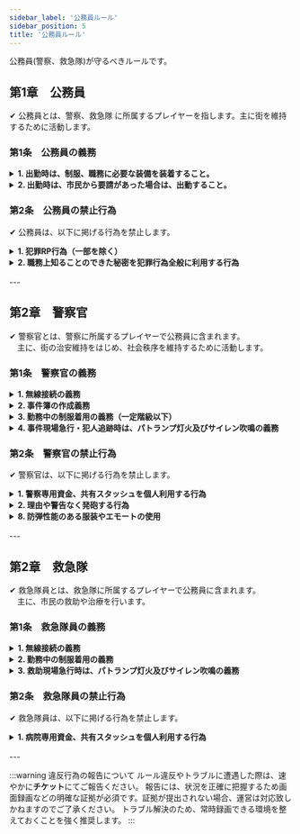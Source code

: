 ```yaml
---
sidebar_label: '公務員ルール'
sidebar_position: 5
title: '公務員ルール'
---
```


公務員(警察、救急隊)が守るべきルールです。


## 第1章　公務員
✔ 公務員とは、警察、救急隊 に所属するプレイヤーを指します。主に街を維持するために活動します。


### 第1条　公務員の義務
<details>
<summary><strong>1. 出勤時は、制服、職務に必要な装備を装着すること。</strong></summary>
<div>
</div>
</details>

<details>
<summary><strong>2. 出勤時は、市民から要請があった場合は、出動すること。</strong></summary>
<div>
</div>
</details>


### 第2条　公務員の禁止行為
✔ 公務員は、以下に掲げる行為を禁止します。

<details>
<summary><strong>1. 犯罪RP行為（一部を除く）</strong></summary>
<div>
公務員は出退勤に関わらず、犯罪RP行為は禁止。
</div>
</details>

<details>
<summary><strong>2. 職務上知ることのできた秘密を犯罪行為全般に利用する行為</strong></summary>
<div>
職務上知ることのできた秘密とは、職務に関連して知り得たすべての秘密（情報）をいいます。<br/>
犯罪行為全般とは、犯罪の計画、準備、実行への関与など犯罪を行う側に利益となる行為全般を指します。<br/>
犯人の逃走援助や盗品の保管、売却等も認められません。<br/>
本項の守秘義務については性質上、公務員を退職後であっても課されます。
</div>
</details>

<br/>
---


## 第2章　警察官
✔ 警察官とは、警察に所属するプレイヤーで公務員に含まれます。<br/>
　主に、街の治安維持をはじめ、社会秩序を維持するために活動します。

### 第1条　警察官の義務

<details>
<summary><strong>1. 無線接続の義務</strong></summary>
<div>
警察官は出勤時、専用無線への接続が義務化されています。
</div>
</details>

<details>
<summary><strong>2. 事件簿の作成義務</strong></summary>
<div>
犯人を検挙した事件は、全て専用タブレットに記録が義務化されています。
</div>
</details>

<details>
<summary><strong>3. 勤務中の制服着用の義務（一定階級以下）</strong></summary>
<div>
勤務中、定められた階級以下の者は制服の着用が義務化されています。<br/>
退勤中は私服に着替えること。
</div>
</details>

<details>
<summary><strong>4. 事件現場急行・犯人追跡時は、パトランプ灯火及びサイレン吹鳴の義務</strong></summary>
<div>
</div>
</details>

### 第2条　警察官の禁止行為
✔ 警察官は、以下に掲げる行為を禁止します。

<details>
<summary><strong>1. 警察専用資金、共有スタッシュを個人利用する行為</strong></summary>
<div>
警視総監・警視監は、警察資金および警察専用口座を個人的な目的で利用することを厳禁とする。<br/>
警察専用口座に入金されるすべての資金は、警察の運営および業務遂行のための費用として厳格に管理されなければならない。<br/>
この資金からの出金は、正当なボーナスの支給および適切に承認された経費転用に限定され、それ以外の目的での利用は原則認められない。<br/>
組織開催のイベントなどによる正当な理由での使用は、運営の許可により可能となる。<br/>

また、警察官は全員、共有スタッシュを個人的な目的で利用することを禁止する。
</div>
</details>

<details>
<summary><strong>2. 理由や警告なく発砲する行為</strong></summary>
<div>
発砲（テーザーを除く）を行う際は可能な限り警告を入れてください。<br/>
ただし、一定の基準を超えている場合、相手への警告の有無にかかわらず実銃発砲での制圧が許可されています。<br/>
VPKやPKのそぶりを見せ警察官が危機を感じた場合、発砲を行う可能性があります。<br/>
実銃を使用しないチェイス犯罪に対して、警察官はテーザーにてパンクさせる等の対応します。<br/>
相手から発砲があった際は警告なしでの実銃対応が許可されます。
:::note  VPKやPKとは
VPKとは、車両を使って殺害すること指します。<br/>
PKとは、プレイヤーを殺害することを指します。
:::
</div>
</details>

<details>
<summary><strong>8. 防弾性能のある服装やエモートの使用</strong></summary>
<div>
防弾性のある服飾や装飾、エモートは、すべて禁止です。
</div>
</details>

<br/>
---


## 第2章　救急隊

✔ 救急隊員とは、救急隊に所属するプレイヤーで公務員に含まれます。<br/>
　主に、市民の救助や治療を行います。

### 第1条　救急隊員の義務

<details>
<summary><strong>1. 無線接続の義務</strong></summary>
<div>
救急隊員は出勤時、専用無線への接続が義務化されています。
</div>
</details>

<details>
<summary><strong>2. 勤務中の制服着用の義務</strong></summary>
<div>
勤務中、制服の着用（指定のデカールを付けた服装）が義務化されています。<br/>
退勤中は私服に着替えること。
</div>
</details>

<details>
<summary><strong>3. 救助現場急行時は、パトランプ灯火及びサイレン吹鳴の義務</strong></summary>
<div>
</div>
</details>

### 第2条　救急隊員の禁止行為
✔ 救急隊員は、以下に掲げる行為を禁止します。

<details>
<summary><strong>1. 病院専用資金、共有スタッシュを個人利用する行為</strong></summary>
<div>
病院長・教授は、病院資金および病院専用口座を個人的な目的で利用することを厳禁とする。<br/>
病院専用口座に入金されるすべての資金は、病院の運営および業務遂行のための費用として厳格に管理されなければならない。<br/>
この資金からの出金は、正当なボーナスの支給および適切に承認された経費転用に限定され、それ以外の目的での利用は原則認められない。<br/>
組織開催のイベントなどによる正当な理由での使用は、運営の許可により可能となる。<br/>

救急隊員は全員、共有スタッシュを個人的な目的で利用することを禁止する。
</div>
</details>

<br/>
---


:::warning 違反行為の報告について
ルール違反やトラブルに遭遇した際は、速やかに<strong>チケット</strong>にてご報告ください。
報告には、状況を正確に把握するため画面録画などの明確な証拠が必須です。証拠が提出されない場合、運営は対応致しかねますのでご了承ください。
トラブル解決のため、常時録画できる環境を整えておくことを強く推奨します。
:::
